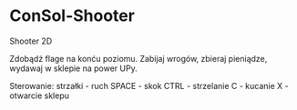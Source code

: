 # ConSol-Shooter
Shooter 2D

Zdobądź flage na konću poziomu.
Zabijaj wrogów, zbieraj pieniądze, wydawaj w sklepie na power UPy.

Sterowanie:
strzałki	-	ruch
SPACE		-	skok
CTRL		-	strzelanie
C			- 	kucanie
X			-	otwarcie sklepu